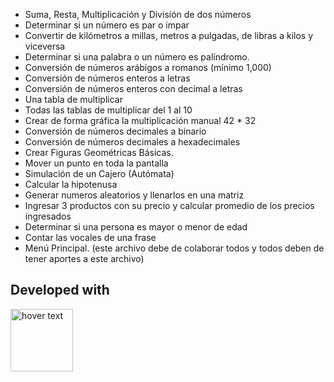 - Suma, Resta, Multiplicación y División de dos números
- Determinar si un número es par o impar
- Convertir de kilómetros a millas, metros a pulgadas, de libras a kilos y viceversa
- Determinar si una palabra o un número es palíndromo.
- Conversión de números arábigos a romanos (mínimo 1,000)
- Conversión de números enteros a letras
- Conversión de números enteros con decimal a letras
- Una tabla de multiplicar
- Todas las tablas de multiplicar del 1 al 10
- Crear de forma gráfica la multiplicación manual 42 * 32
- Conversión de números decimales a binario
- Conversión de números decimales a hexadecimales
- Crear Figuras Geométricas Básicas.
- Mover un punto en toda la pantalla
- Simulación de un Cajero (Autómata)
- Calcular la hipotenusa
- Generar numeros aleatorios y llenarlos en una matriz
- Ingresar 3 productos con su precio y calcular promedio de los precios ingresados
- Determinar si una persona es mayor o menor de edad
- Contar las vocales de una frase
- Menú Principal. (este archivo debe de colaborar todos y todos deben de tener aportes a este archivo)

## Developed with
<p align=left>
  <img src="https://upload.wikimedia.org/wikipedia/commons/thumb/1/18/ISO_C%2B%2B_Logo.svg/1200px-ISO_C%2B%2B_Logo.svg.png" width="100" title="hover text">
</p>

